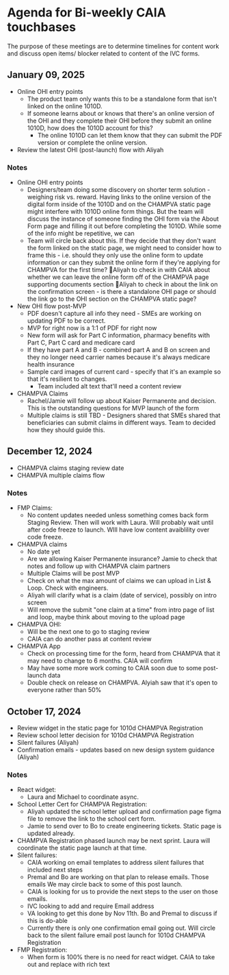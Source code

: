 # Agenda for Bi-weekly CAIA touchbases
The purpose of these meetings are to determine timelines for content work and discuss open items/ blocker related to content of the IVC forms.

## January 09, 2025
- Online OHI entry points
  - The product team only wants this to be a standalone form that isn't linked on the online 1010D.
  - If someone learns about or knows that there's an online version of the OHI and they complete their OHI before they submit an online 1010D, how does the 1010D account for this?
    - The online 1010D can let them know that they can submit the PDF version or complete the online version.
 - Review the latest OHI (post-launch) flow with Aliyah    

### Notes
- Online OHI entry points
  - Designers/team doing some discovery on shorter term solution - weighing risk vs. reward. Having links to the online version of the digital form inside of the 1010D and on the CHAMPVA static page might interfere with 1010D online form things. But the team will discuss the instance of someone finding the OHI form via the About Form page and filling it out before completing the 1010D. While some of the info might be repetitive, we can
  - Team will circle back about this. If they decide that they don't want the form linked on the static page, we might need to consider how to frame this - i.e. should they only use the online form to update information or can they submit the online form if they're applying for CHAMPVA for the first time?
:pushpin:Aliyah to check in with CAIA about whether we can leave the online form off of the CHAMPVA page supporting documents section
:pushpin:Aliyah to check in about the link on the confirmation screen - is there a standalone OHI page or should the link go to the OHI section on the CHAMPVA static page?
- New OHI flow post-MVP
  - PDF doesn't capture all info they need - SMEs are working on updating PDF to be correct.
  - MVP for right now is a 1:1 of PDF for right now
  - New form will ask for Part C information, pharmacy benefits with Part C, Part C card and medicare card
  - If they have part A and B - combined part A and B on screen and they no longer need carrier names because it's always medicare health insurance
  - Sample card images of current card - specify that it's an example so that it's resilient to changes.
    - Team included alt text that'll need a content review
- CHAMPVA Claims
  - Rachel/Jamie will follow up about Kaiser Permanente and decision. This is the outstanding questions for MVP launch of the form
  - Multiple claims is still TBD - Designers shared that SMEs shared that beneficiaries can submit claims in different ways. Team to decided how they should guide this.

## December 12, 2024
- CHAMPVA claims staging review date
- CHAMPVA multiple claims flow

  
 ### Notes
- FMP Claims:
   - No content updates needed unless something comes back form Staging Review. Then will work with Laura. Will probably wait until after code freeze to launch. WIll have low content avaiblility over code freeze. 
 -  CHAMPVA claims
    - No date yet
    - Are we allowing Kaiser Permanente insurance? Jamie to check that notes and follow up with CHAMPVA claim partners
    - Multiple Claims will be post MVP
    - Check on what the max amount of claims we can upload in List & Loop. Check with engineers.
    - Aliyah will clarify what is a claim (date of service), possibly on intro screen 
    - Will remove the submit "one claim at a time" from intro page of list and loop, maybe think about moving to the upload page
- CHAMPVA OHI: 
  - Will be the next one to go to staging review 
  - CAIA can do another pass at content review
- CHAMPVA App
  - Check on processing time for the form, heard from CHAMPVA that it may need to change to 6 months. CAIA will confirm
  - May have some more work coming to CAIA soon due to some post-launch data
  - Double check on release on CHAMPVA. Alyiah saw that it's open to everyone rather than 50%

 
## October 17, 2024
- Review widget in the static page for 1010d CHAMPVA Registration
- Review school letter decision for 1010d CHAMPVA Registration
- Silent failures (Aliyah)
- Confirmation emails - updates based on new design system guidance (Aliyah)
  
 ### Notes
* React widget:
    * Laura and Michael to coordinate async. 
* School Letter Cert for CHAMPVA Registration:
    * Aliyah updated the school letter upload and confirmation page figma file to remove the link to the school cert  form. 
    * Jamie to send over to Bo to create engineering tickets. Static page is updated already. 
* CHAMPVA Registration phased launch may be next sprint. Laura will coordinate the static page launch at that time. 
* Silent failures:
    * CAIA working on email templates to address silent failures that included next steps
    * Premal and Bo are working on that plan to release emails. Those emails We may circle back to some of this post launch. 
    * CAIA is looking for us to provide the next steps to the user on those emails.
    * IVC looking to add and require Email address
    * VA looking to get this done by Nov 11th. Bo and Premal to discuss if this is do-able
    * Currently there is only one confirmation email going out. Will circle back to the silent failure email post launch for 1010d CHAMPVA Registration
* FMP Registration:
    * When form is 100% there is no need for react widget. CAIA to take out and replace with rich text 
